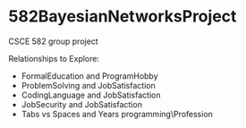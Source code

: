 # 582BayesianNetworksProject
CSCE 582 group project

Relationships to Explore:
- FormalEducation and ProgramHobby
- ProblemSolving and JobSatisfaction
- CodingLanguage and JobSatisfaction
- JobSecurity and JobSatisfaction
- Tabs vs Spaces and Years programming\Profession


